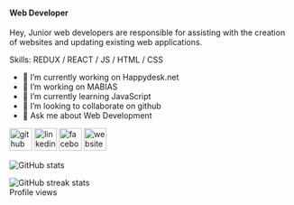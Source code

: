 
#### Web Developer


Hey, Junior web developers are responsible for assisting with the creation of websites and updating existing web applications.

Skills:  REDUX / REACT / JS / HTML / CSS

- 🔭 I’m currently working on Happydesk.net 
- 🔭 I’m  working on MABIAS 
- 🌱 I’m currently learning JavaScript 
- 👯 I’m looking to collaborate on github 
- 💬 Ask me about Web Development 


[<img src='https://cdn.jsdelivr.net/npm/simple-icons@3.0.1/icons/github.svg' alt='github' height='40'>](https://github.com/Sabbirkhan200)  [<img src='https://cdn.jsdelivr.net/npm/simple-icons@3.0.1/icons/linkedin.svg' alt='linkedin' height='40'>](https://www.linkedin.com/in/https://www.linkedin.com/in/sabbir-khan-b5396b261//)  [<img src='https://cdn.jsdelivr.net/npm/simple-icons@3.0.1/icons/facebook.svg' alt='facebook' height='40'>](https://www.facebook.com/https://www.facebook.com/profile.php?id=100007083614680&sk=photos_by)  [<img src='https://cdn.jsdelivr.net/npm/simple-icons@3.0.1/icons/icloud.svg' alt='website' height='40'>](https://www.facebook.com/profile.php?id=100007083614680&sk=photos_by)  

![GitHub stats](https://github-readme-stats.vercel.app/api?username=Sabbirkhan200&show_icons=true&count_private=true)  

 

![GitHub streak stats](https://streak-stats.demolab.com/?user=Sabbirkhan200)  
Profile views

